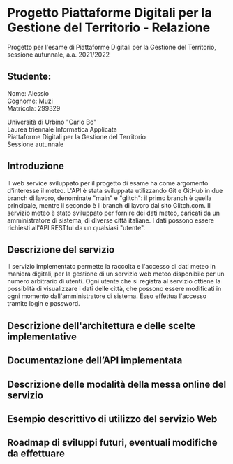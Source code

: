 # Progetto Piattaforme Digitali per la Gestione del Territorio - Relazione

Progetto per l'esame di Piattaforme Digitali per la Gestione del Territorio, sessione autunnale, a.a. 2021/2022

## Studente:

Nome: Alessio  
Cognome: Muzi  
Matricola: 299329  

Università di Urbino "Carlo Bo"  
Laurea triennale Informatica Applicata  
Piattaforme Digitali per la Gestione del Territorio  
Sessione autunnale  

## Introduzione

Il web service sviluppato per il progetto di esame ha come argomento d'interesse il meteo. L'API è stata sviluppata utilizzando
Git e GitHub in due branch di lavoro, denominate "main" e "glitch": il primo branch è quella principale, mentre il secondo è il
branch di lavoro dal sito Glitch.com. Il servizio meteo è stato sviluppato per fornire dei dati meteo, caricati da un 
amministratore di sistema, di diverse città italiane. I dati possono essere richiesti all'API RESTful da un qualsiasi "utente".

## Descrizione del servizio

Il servizio implementato permette la raccolta e l'accesso di dati meteo in maniera digitali, per la gestione di un servizio web
meteo disponibile per un numero arbitrario di utenti. Ogni utente che si registra al servizio ottiene la possiblità di visualizzare 
i dati delle città, che possono essere modificati in ogni momento dall'amministratore di sistema. Esso effettua l'accesso tramite 
login e password.

## Descrizione dell'architettura e delle scelte implementative


## Documentazione dell’API implementata


## Descrizione delle modalità della messa online del servizio


## Esempio descrittivo di utilizzo del servizio Web


## Roadmap di sviluppi futuri, eventuali modifiche da effettuare